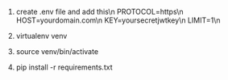1) create .env file and add this\n
PROTOCOL=https\n
HOST=yourdomain.com\n
KEY=yoursecretjwtkey\n
LIMIT=1\n

2) virtualenv venv

3) source venv/bin/activate

4) pip install -r requirements.txt

